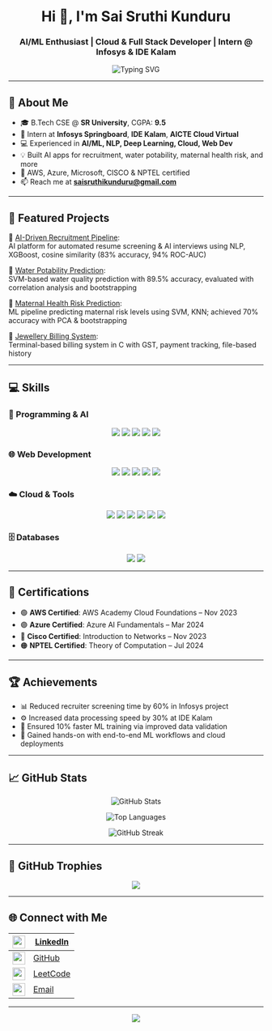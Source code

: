 <h1 align="center">Hi 👋, I'm Sai Sruthi Kunduru</h1>
<h3 align="center">AI/ML Enthusiast | Cloud & Full Stack Developer | Intern @ Infosys & IDE Kalam</h3>

<p align="center">
  <img src="https://readme-typing-svg.demolab.com?font=Fira+Code&size=22&pause=1000&center=true&vCenter=true&width=435&lines=B.Tech+CS+Student+@+SR+University;AI+%26+ML+Explorer;Full+Stack+Developer;Cloud+Intern+@+AICTE;Passionate+Tech+Learner" alt="Typing SVG" />
</p>

---

## 🌟 About Me

- 🎓 B.Tech CSE @ **SR University**, CGPA: **9.5**
- 🔭 Intern at **Infosys Springboard**, **IDE Kalam**, **AICTE Cloud Virtual**
- 💻 Experienced in **AI/ML, NLP, Deep Learning, Cloud, Web Dev**
- 💡 Built AI apps for recruitment, water potability, maternal health risk, and more
- 📜 AWS, Azure, Microsoft, CISCO & NPTEL certified
- 📫 Reach me at **saisruthikunduru@gmail.com**

---

## 💼 Featured Projects

🔹 [AI-Driven Recruitment Pipeline](https://github.com/saisruthikunduru/-AI-Driven-Recruitment-Pipeline):  
AI platform for automated resume screening & AI interviews using NLP, XGBoost, cosine similarity (83% accuracy, 94% ROC-AUC)

🔹 [Water Potability Prediction](https://github.com/saisruthikunduru/PREDICTION-OF-WATER-PORTABILITY):  
SVM-based water quality prediction with 89.5% accuracy, evaluated with correlation analysis and bootstrapping

🔹 [Maternal Health Risk Prediction](https://github.com/saisruthikunduru/Maternal-Health-Risk-Prediction):  
ML pipeline predicting maternal risk levels using SVM, KNN; achieved 70% accuracy with PCA & bootstrapping

🔹 [Jewellery Billing System](https://github.com/saisruthikunduru/Jewellery-Billing-System):  
Terminal-based billing system in C with GST, payment tracking, file-based history

---

## 💻 Skills

### 🧠 Programming & AI

<p align="center">
  <img src="https://img.shields.io/badge/C-00599C?style=for-the-badge&logo=c&logoColor=white"/>
  <img src="https://img.shields.io/badge/Python-FFD43B?style=for-the-badge&logo=python&logoColor=blue"/>
  <img src="https://img.shields.io/badge/Java-ED8B00?style=for-the-badge&logo=java&logoColor=white"/>
  <img src="https://img.shields.io/badge/TensorFlow-FF6F00?style=for-the-badge&logo=tensorflow&logoColor=white"/>
  <img src="https://img.shields.io/badge/OpenCV-5C3EE8?style=for-the-badge&logo=opencv&logoColor=white"/>
</p>

### 🌐 Web Development

<p align="center">
  <img src="https://img.shields.io/badge/HTML-E34F26?style=for-the-badge&logo=html5&logoColor=white"/>
  <img src="https://img.shields.io/badge/CSS-1572B6?style=for-the-badge&logo=css3&logoColor=white"/>
  <img src="https://img.shields.io/badge/JavaScript-F7DF1E?style=for-the-badge&logo=javascript&logoColor=black"/>
  <img src="https://img.shields.io/badge/Bootstrap-7952B3?style=for-the-badge&logo=bootstrap&logoColor=white"/>
  <img src="https://img.shields.io/badge/PHP-777BB4?style=for-the-badge&logo=php&logoColor=white"/>
</p>

### ☁️ Cloud & Tools

<p align="center">
  <img src="https://img.shields.io/badge/AWS-232F3E?style=for-the-badge&logo=amazonaws&logoColor=white"/>
  <img src="https://img.shields.io/badge/Azure-0078D4?style=for-the-badge&logo=microsoftazure&logoColor=white"/>
  <img src="https://img.shields.io/badge/Google Colab-F9AB00?style=for-the-badge&logo=googlecolab&logoColor=black"/>
  <img src="https://img.shields.io/badge/Flask-000000?style=for-the-badge&logo=flask&logoColor=white"/>
  <img src="https://img.shields.io/badge/Streamlit-FF4B4B?style=for-the-badge&logo=streamlit&logoColor=white"/>
  <img src="https://img.shields.io/badge/Git-F05032?style=for-the-badge&logo=git&logoColor=white"/>
</p>

### 🗄️ Databases

<p align="center">
  <img src="https://img.shields.io/badge/MySQL-4479A1?style=for-the-badge&logo=mysql&logoColor=white"/>
  <img src="https://img.shields.io/badge/SQL-CC2927?style=for-the-badge&logo=sqlite&logoColor=white"/>
</p>

---

## 📜 Certifications

- 🟢 **AWS Certified**: AWS Academy Cloud Foundations – Nov 2023  
- 🟣 **Azure Certified**: Azure AI Fundamentals – Mar 2024  
- 🔵 **Cisco Certified**: Introduction to Networks – Nov 2023  
- 🟠 **NPTEL Certified**: Theory of Computation – Jul 2024  

---

## 🏆 Achievements

- 📊 Reduced recruiter screening time by 60% in Infosys project  
- ⚙️ Increased data processing speed by 30% at IDE Kalam  
- 🧪 Ensured 10% faster ML training via improved data validation  
- 🧠 Gained hands-on with end-to-end ML workflows and cloud deployments

---

## 📈 GitHub Stats

<p align="center">
  <img src="https://github-readme-stats.vercel.app/api?username=saisruthikunduru&show_icons=true&theme=tokyonight&hide_border=false&count_private=true&include_all_commits=true" alt="GitHub Stats" />
</p>

<p align="center">
  <img src="https://github-readme-stats.vercel.app/api/top-langs/?username=saisruthikunduru&layout=compact&theme=tokyonight&langs_count=10&hide_border=false" alt="Top Languages" />
</p>

<p align="center">
  <img src="https://github-readme-streak-stats.herokuapp.com?user=saisruthikunduru&theme=tokyonight&hide_border=false" alt="GitHub Streak" />
</p>

---

## 🏅 GitHub Trophies

<p align="center">
  <img src="https://github-profile-trophy.vercel.app/?username=saisruthikunduru&theme=tokyonight&row=1&margin-w=15&margin-h=15" />
</p>

---

## 🌐 Connect with Me

| <img src="https://cdn-icons-png.flaticon.com/512/174/174857.png" width="25"/>                       | [LinkedIn](https://www.linkedin.com/in/sai-sruthi-kunduru-53b884288/) |
| --------------------------------------------------------------------------------------------------- | --------------------------------------------------------------------- |
| <img src="https://github.githubassets.com/images/modules/logos_page/GitHub-Mark.png" width="25"/>   | [GitHub](https://github.com/saisruthikunduru)                         |
| <img src="https://upload.wikimedia.org/wikipedia/commons/1/19/LeetCode_logo_black.png" width="25"/> | [LeetCode](https://leetcode.com/kundurusaisruthi/)                    |
| <img src="https://cdn-icons-png.flaticon.com/512/561/561127.png" width="25"/>                       | [Email](mailto:saisruthikunduru@gmail.com)                            |

---

<p align="center">
  <img src="https://komarev.com/ghpvc/?username=saisruthikunduru&label=Profile%20views&color=0e75b6&style=flat" />
</p>
